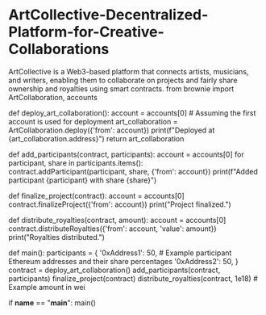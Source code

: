 # ArtCollective-Decentralized-Platform-for-Creative-Collaborations
ArtCollective is a Web3-based platform that connects artists, musicians, and writers, enabling them to collaborate on projects and fairly share ownership and royalties using smart contracts.
from brownie import ArtCollaboration, accounts

def deploy_art_collaboration():
    account = accounts[0]  # Assuming the first account is used for deployment
    art_collaboration = ArtCollaboration.deploy({'from': account})
    print(f"Deployed at {art_collaboration.address}")
    return art_collaboration

def add_participants(contract, participants):
    account = accounts[0]
    for participant, share in participants.items():
        contract.addParticipant(participant, share, {'from': account})
        print(f"Added participant {participant} with share {share}")

def finalize_project(contract):
    account = accounts[0]
    contract.finalizeProject({'from': account})
    print("Project finalized.")

def distribute_royalties(contract, amount):
    account = accounts[0]
    contract.distributeRoyalties({'from': account, 'value': amount})
    print("Royalties distributed.")

def main():
    participants = {
        '0xAddress1': 50,  # Example participant Ethereum addresses and their share percentages
        '0xAddress2': 50,
    }
    contract = deploy_art_collaboration()
    add_participants(contract, participants)
    finalize_project(contract)
    distribute_royalties(contract, 1e18)  # Example amount in wei

if __name__ == "__main__":
    main()
